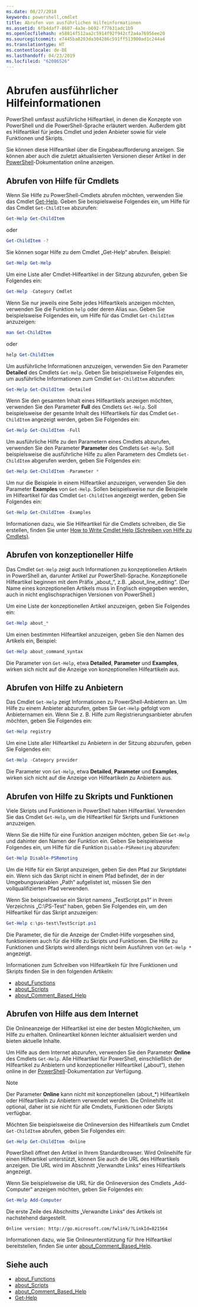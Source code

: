 ```yaml
---
ms.date: 08/27/2018
keywords: powershell,cmdlet
title: Abrufen von ausführlichen Hilfeinformationen
ms.assetid: 6fb4daf7-8607-4a3e-b692-f77631adc1b9
ms.openlocfilehash: e58814f512aa2c5914f92f942cf2a4a76956ee20
ms.sourcegitcommit: e7445ba8203da304286c591ff513900ad1c244a4
ms.translationtype: HT
ms.contentlocale: de-DE
ms.lasthandoff: 04/23/2019
ms.locfileid: "62086526"
---
```

# <a name="getting-detailed-help-information"></a>Abrufen ausführlicher Hilfeinformationen

PowerShell umfasst ausführliche Hilfeartikel, in denen die Konzepte von PowerShell und die PowerShell-Sprache erläutert werden. Außerdem gibt es Hilfeartikel für jedes Cmdlet und jeden Anbieter sowie für viele Funktionen und Skripts.

Sie können diese Hilfeartikel über die Eingabeaufforderung anzeigen. Sie können aber auch die zuletzt aktualisierten Versionen dieser Artikel in der [PowerShell](/powershell/scripting/overview)-Dokumentation online anzeigen.

## <a name="getting-help-for-cmdlets"></a>Abrufen von Hilfe für Cmdlets

Wenn Sie Hilfe zu PowerShell-Cmdlets abrufen möchten, verwenden Sie das Cmdlet [Get-Help](/powershell/module/microsoft.powershell.core/Get-Help). Geben Sie beispielsweise Folgendes ein, um Hilfe für das Cmdlet `Get-ChildItem` abzurufen:

```powershell
Get-Help Get-ChildItem
```

oder

```powershell
Get-ChildItem -?
```

Sie können sogar Hilfe zu dem Cmdlet „Get-Help“ abrufen. Beispiel:

```powershell
Get-Help Get-Help
```

Um eine Liste aller Cmdlet-Hilfeartikel in der Sitzung abzurufen, geben Sie Folgendes ein:

```powershell
Get-Help -Category Cmdlet
```

Wenn Sie nur jeweils eine Seite jedes Hilfeartikels anzeigen möchten, verwenden Sie die Funktion `help` oder deren Alias `man`.
Geben Sie beispielsweise Folgendes ein, um Hilfe für das Cmdlet `Get-ChildItem` anzuzeigen:

```powershell
man Get-ChildItem
```

oder

```powershell
help Get-ChildItem
```

Um ausführliche Informationen anzuzeigen, verwenden Sie den Parameter **Detailed** des Cmdlets `Get-Help`. Geben Sie beispielsweise Folgendes ein, um ausführliche Informationen zum Cmdlet `Get-ChildItem` abzurufen:

```powershell
Get-Help Get-ChildItem -Detailed
```

Wenn Sie den gesamten Inhalt eines Hilfeartikels anzeigen möchten, verwenden Sie den Parameter **Full** des Cmdlets `Get-Help`. Soll beispielsweise der gesamte Inhalt des Hilfeartikels für das Cmdlet `Get-ChildItem` angezeigt werden, geben Sie Folgendes ein:

```powershell
Get-Help Get-ChildItem -Full
```

Um ausführliche Hilfe zu den Parametern eines Cmdlets abzurufen, verwenden Sie den Parameter **Parameter** des Cmdlets `Get-Help`. Soll beispielsweise die ausführliche Hilfe zu allen Parametern des Cmdlets `Get-ChildItem` abgerufen werden, geben Sie Folgendes ein:

```powershell
Get-Help Get-ChildItem -Parameter *
```

Um nur die Beispiele in einem Hilfeartikel anzuzeigen, verwenden Sie den Parameter **Examples** von `Get-Help`.
Sollen beispielsweise nur die Beispiele im Hilfeartikel für das Cmdlet `Get-ChildItem` angezeigt werden, geben Sie Folgendes ein:

```powershell
Get-Help Get-ChildItem -Examples
```

Informationen dazu, wie Sie Hilfeartikel für die Cmdlets schreiben, die Sie erstellen, finden Sie unter [How to Write Cmdlet Help (Schreiben von Hilfe zu Cmdlets)](/powershell/developer/help/writing-help-for-windows-powershell-cmdlets).

## <a name="getting-conceptual-help"></a>Abrufen von konzeptioneller Hilfe

Das Cmdlet `Get-Help` zeigt auch Informationen zu konzeptionellen Artikeln in PowerShell an, darunter Artikel zur PowerShell-Sprache. Konzeptionelle Hilfeartikel beginnen mit dem Präfix „about_“, z.B. „about_line_editing“. (Der Name eines konzeptionellen Artikels muss in Englisch eingegeben werden, auch in nicht englischsprachigen Versionen von PowerShell.)

Um eine Liste der konzeptionellen Artikel anzuzeigen, geben Sie Folgendes ein:

```powershell
Get-Help about_*
```

Um einen bestimmten Hilfeartikel anzuzeigen, geben Sie den Namen des Artikels ein, Beispiel:

```powershell
Get-Help about_command_syntax
```

Die Parameter von `Get-Help`, etwa **Detailed**, **Parameter** und **Examples**, wirken sich nicht auf die Anzeige von konzeptionellen Hilfeartikeln aus.

## <a name="getting-help-about-providers"></a>Abrufen von Hilfe zu Anbietern

Das Cmdlet `Get-Help` zeigt Informationen zu PowerShell-Anbietern an. Um Hilfe zu einem Anbieter abzurufen, geben Sie `Get-Help` gefolgt vom Anbieternamen ein. Wenn Sie z. B. Hilfe zum Registrierungsanbieter abrufen möchten, geben Sie Folgendes ein:

```powershell
Get-Help registry
```

Um eine Liste aller Hilfeartikel zu Anbietern in der Sitzung abzurufen, geben Sie Folgendes ein:

```powershell
Get-Help -Category provider
```

Die Parameter von `Get-Help`, etwa **Detailed**, **Parameter** und **Examples**, wirken sich nicht auf die Anzeige von Hilfeartikeln zu Anbietern aus.

## <a name="getting-help-about-scripts-and-functions"></a>Abrufen von Hilfe zu Skripts und Funktionen

Viele Skripts und Funktionen in PowerShell haben Hilfeartikel. Verwenden Sie das Cmdlet `Get-Help`, um die Hilfeartikel für Skripts und Funktionen anzuzeigen.

Wenn Sie die Hilfe für eine Funktion anzeigen möchten, geben Sie `Get-Help` und dahinter den Namen der Funktion ein. Geben Sie beispielsweise Folgendes ein, um Hilfe für die Funktion `Disable-PSRemoting` abzurufen:

```powershell
Get-Help Disable-PSRemoting
```

Um die Hilfe für ein Skript anzuzeigen, geben Sie den Pfad zur Skriptdatei ein. Wenn sich das Skript nicht in einem Pfad befindet, der in der Umgebungsvariablen „Path“ aufgelistet ist, müssen Sie den vollqualifizierten Pfad verwenden.

Wenn Sie beispielsweise ein Skript namens „TestScript.ps1“ in Ihrem Verzeichnis „C:\\PS-Test“ haben, geben Sie Folgendes ein, um den Hilfeartikel für das Skript anzuzeigen:

```powershell
Get-Help c:\ps-test\TestScript.ps1
```

Die Parameter, die für die Anzeige der Cmdlet-Hilfe vorgesehen sind, funktionieren auch für die Hilfe zu Skripts und Funktionen. Die Hilfe zu Funktionen und Skripts wird allerdings nicht beim Ausführen von `Get-Help *` angezeigt.

Informationen zum Schreiben von Hilfeartikeln für Ihre Funktionen und Skripts finden Sie in den folgenden Artikeln:

- [about_Functions](/powershell/module/microsoft.powershell.core/about/about_functions)
- [about_Scripts](/powershell/module/microsoft.powershell.core/about/about_scripts)
- [about_Comment_Based_Help](/powershell/module/microsoft.powershell.core/about/about_comment_based_help)

## <a name="getting-help-online"></a>Abrufen von Hilfe aus dem Internet

Die Onlineanzeige der Hilfeartikel ist eine der besten Möglichkeiten, um Hilfe zu erhalten. Onlineartikel können leichter aktualisiert werden und bieten aktuelle Inhalte.

Um Hilfe aus dem Internet abzurufen, verwenden Sie den Parameter **Online** des Cmdlets `Get-Help`. Alle Hilfeartikel für PowerShell, einschließlich der Hilfeartikel zu Anbietern und konzeptioneller Hilfeartikel („about“), stehen online in der [PowerShell](/powershell/scripting/powershell-scripting)-Dokumentation zur Verfügung.

> [!NOTE]
> Der Parameter **Online** kann nicht mit konzeptionellen (about_\*) Hilfeartikeln oder Hilfeartikeln zu Anbietern verwendet werden.
> Die Onlinehilfe ist optional, daher ist sie nicht für alle Cmdlets, Funktionen oder Skripts verfügbar.

Möchten Sie beispielsweise die Onlineversion des Hilfeartikels zum Cmdlet `Get-ChildItem` abrufen, geben Sie Folgendes ein:

```powershell
Get-Help Get-ChildItem -Online
```

PowerShell öffnet den Artikel in Ihrem Standardbrowser. Wird Onlinehilfe für einen Hilfeartikel unterstützt, können Sie auch die URL des Hilfeartikels anzeigen. Die URL wird im Abschnitt „Verwandte Links“ eines Hilfeartikels angezeigt.

Wenn Sie beispielsweise die URL für die Onlineversion des Cmdlets „Add-Computer“ anzeigen möchten, geben Sie Folgendes ein:

```powershell
Get-Help Add-Computer
```

Die erste Zeile des Abschnitts „Verwandte Links“ des Artikels ist nachstehend dargestellt.

```Output
Online version: http://go.microsoft.com/fwlink/?LinkId=821564
```

Informationen dazu, wie Sie Onlineunterstützung für Ihre Hilfeartikel bereitstellen, finden Sie unter [about_Comment_Based_Help](/powershell/module/microsoft.powershell.core/about/about_comment_based_help).

## <a name="see-also"></a>Siehe auch

- [about_Functions](/powershell/module/microsoft.powershell.core/about/about_functions)
- [about_Scripts](/powershell/module/microsoft.powershell.core/about/about_scripts)
- [about_Comment_Based_Help](/powershell/module/microsoft.powershell.core/about/about_comment_based_help)
- [Get-Help](/powershell/module/microsoft.powershell.core/get-help)
